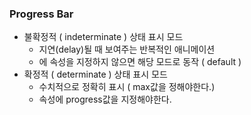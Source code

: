 ### Progress Bar

+ 불확정적 ( indeterminate ) 상태 표시 모드
    + 지연(delay)될 때 보여주는 반복적인 애니메이션
    + <ProgressBar>에 속성을 지정하지 않으면 해당 모드로 동작 ( default )
+ 확정적 ( determinate ) 상태 표시 모드
    + 수치적으로 정확히 표시 ( max값을 정해야한다.)
    + 속성에 progress값을 지정해야한다.

